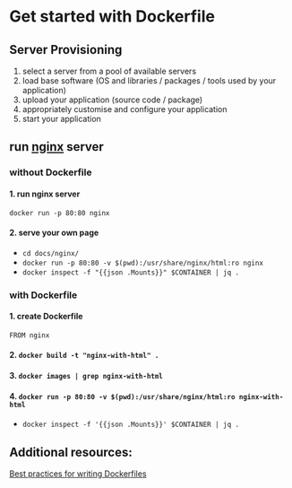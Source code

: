 # Get started with Dockerfile
## Server Provisioning
1. select a server from a pool of available servers
2. load base software (OS and libraries / packages / tools used by your application)
3. upload your application (source code / package)
4. appropriately customise and configure your application
5. start your application

## run [nginx](https://hub.docker.com/_/nginx/) server

### without Dockerfile
#### 1. run nginx server
`docker run -p 80:80 nginx`
#### 2. serve your own page
- `cd docs/nginx/`
- `docker run -p 80:80 -v $(pwd):/usr/share/nginx/html:ro nginx`
- `docker inspect -f "{{json .Mounts}}" $CONTAINER | jq .`

### with Dockerfile
#### 1. create Dockerfile
```
FROM nginx
```
#### 2. `docker build -t "nginx-with-html" .`
#### 3. `docker images | grep nginx-with-html`
#### 4. `docker run -p 80:80 -v $(pwd):/usr/share/nginx/html:ro nginx-with-html`
- `docker inspect -f '{{json .Mounts}}' $CONTAINER | jq .`

## Additional resources:
[Best practices for writing Dockerfiles](https://docs.docker.com/engine/userguide/eng-image/dockerfile_best-practices/)
